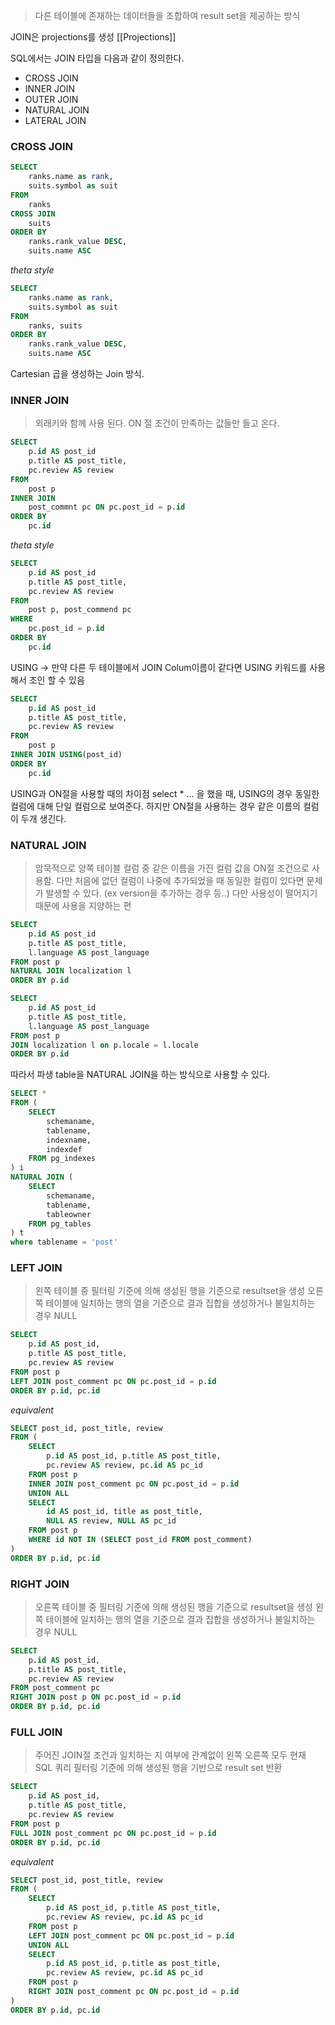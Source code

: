> 다른 테이블에 존재하는 데이터들을 조합하여 result set을 제공하는 방식

JOIN은 projections를 생성 [[Projections]]


SQL에서는 JOIN 타입을 다음과 같이 정의한다.
- CROSS JOIN
- INNER JOIN
- OUTER JOIN
- NATURAL JOIN
- LATERAL JOIN

### CROSS JOIN
```sql
SELECT
	ranks.name as rank,
	suits.symbol as suit
FROM
	ranks
CROSS JOIN
	suits
ORDER BY
	ranks.rank_value DESC,
	suits.name ASC
```

*theta style* 
```sql
SELECT
	ranks.name as rank,
	suits.symbol as suit
FROM
	ranks, suits
ORDER BY
	ranks.rank_value DESC,
	suits.name ASC
```

Cartesian 곱을 생성하는 Join 방식.

### INNER JOIN
> 외래키와 함께 사용 된다.
> ON 절 조건이 만족하는 값들만 들고 온다.

```sql
SELECT 
	p.id AS post_id
	p.title AS post_title,
	pc.review AS review
FROM
	post p
INNER JOIN 
	post_commnt pc ON pc.post_id = p.id
ORDER BY
	pc.id
```

*theta style*

```sql
SELECT 
	p.id AS post_id
	p.title AS post_title,
	pc.review AS review
FROM
	post p, post_commend pc 
WHERE 
	pc.post_id = p.id
ORDER BY
	pc.id
```

USING
-> 만약 다른 두 테이블에서 JOIN Colum이름이 같다면 USING 키워드를 사용해서 조인 할 수 있음

```sql
SELECT 
	p.id AS post_id
	p.title AS post_title,
	pc.review AS review
FROM
	post p
INNER JOIN USING(post_id)
ORDER BY
	pc.id
```

USING과 ON절을 사용할 때의 차이점 
select * ... 을 했을 때, USING의 경우 동일한 컬럼에 대해 단일 컬럼으로 보여준다. 하지만 ON절을 사용하는 경우 같은 이름의 컬럼이 두개 생긴다. 


### NATURAL JOIN
> 암묵적으로 양쪽 테이블 컬럼 중 같은 이름을 가진 컬럼 값을 ON절 조건으로 사용함.
> 다만 처음에 없던 컬럼이 나중에 추가되었을 때 동일한 컬럼이 있다면 문제가 발생할 수 있다.
> (ex version을 추가하는 경우 등..)
> 다만 사용성이 떨어지기 때문에 사용을 지양하는 편

```sql
SELECT
	p.id AS post_id
	p.title AS post_title,
	l.language AS post_language
FROM post p
NATURAL JOIN localization l 
ORDER BY p.id
```

```sql
SELECT
	p.id AS post_id
	p.title AS post_title,
	l.language AS post_language
FROM post p
JOIN localization l on p.locale = l.locale 
ORDER BY p.id
```

따라서 파생 table을 NATURAL JOIN을 하는 방식으로 사용할 수 있다.

```sql
SELECT *
FROM (
	SELECT
		schemaname,
		tablename,
		indexname,
		indexdef
	FROM pg_indexes
) i 
NATURAL JOIN (
	SELECT 
		schemaname,
		tablename,
		tableowner
	FROM pg_tables
) t 
where tablename = 'post'
```

### LEFT JOIN
> 왼쪽 테이블 중 필터링 기준에 의해 생성된 행을 기준으로 resultset을 생성
> 오른쪽 테이블에 일치하는 행의 열을 기준으로 결과 집합을 생성하거나 불일치하는 경우 NULL

```sql
SELECT 
	p.id AS post_id,
	p.title AS post_title,
	pc.review AS review
FROM post p
LEFT JOIN post_comment pc ON pc.post_id = p.id
ORDER BY p.id, pc.id
```

*equivalent*
```sql
SELECT post_id, post_title, review
FROM (
	SELECT 
		p.id AS post_id, p.title AS post_title,
		pc.review AS review, pc.id AS pc_id
	FROM post p 
	INNER JOIN post_comment pc ON pc.post_id = p.id
	UNION ALL
	SELECT 
		id AS post_id, title as post_title,
		NULL AS review, NULL AS pc_id
	FROM post p 
	WHERE id NOT IN (SELECT post_id FROM post_comment)
)
ORDER BY p.id, pc.id
```

### RIGHT JOIN
> 오른쪽 테이블 중 필터링 기준에 의해 생성된 행을 기준으로 resultset을 생성
> 왼쪽 테이블에 일치하는 행의 열을 기준으로 결과 집합을 생성하거나 불일치하는 경우 NULL

```sql
SELECT 
	p.id AS post_id,
	p.title AS post_title,
	pc.review AS review
FROM post_comment pc
RIGHT JOIN post p ON pc.post_id = p.id
ORDER BY p.id, pc.id
```

### FULL JOIN
> 주어진 JOIN절 조건과 일치하는 지 여부에 관계없이 왼쪽 오른쪽 모두 
> 현재 SQL 쿼리 필터링 기준에 의해 생성된 행을 기반으로 result set 반환

```sql
SELECT 
	p.id AS post_id,
	p.title AS post_title,
	pc.review AS review
FROM post p
FULL JOIN post_comment pc ON pc.post_id = p.id
ORDER BY p.id, pc.id
```

*equivalent*
```sql
SELECT post_id, post_title, review
FROM (
	SELECT 
		p.id AS post_id, p.title AS post_title,
		pc.review AS review, pc.id AS pc_id
	FROM post p 
	LEFT JOIN post_comment pc ON pc.post_id = p.id
	UNION ALL
	SELECT 
		p.id AS post_id, p.title as post_title,
		pc.review AS review, pc.id AS pc_id
	FROM post p 
	RIGHT JOIN post_comment pc ON pc.post_id = p.id
)
ORDER BY p.id, pc.id